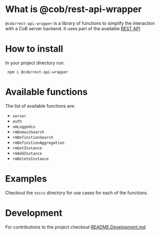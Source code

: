 # What is @cob/rest-api-wrapper

`@cob/rest-api-wrapper` is a library of functions to simplify the interaction with a CoB server backend.
It uses part of the available [REST API](https://learning.cultofbits.com/swagger/swagger-ui/#/) 

# How to install

In your project directory run:

```
 npm i @cob/rest-api-wrapper
````

# Available functions

The list of available functions are:
* `server` 
* `auth` 
* `umLoggedin`
* `rmDomainSearch`
* `rmDefinitionSearch`
* `rmDefinitionAggregation`
* `rmGetInstance`
* `rmAddInstance`
* `rmDeleteInstance`


# Examples
Checkout the `tests` directory for use cases for each of the functions.

# Development
For contributions to the project checkout [README.Development.md](./README.Development.md)
